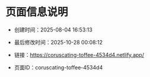 # 页面信息说明

- 创建时间：2025-08-04 16:53:13

- 最后修改时间：2025-10-28 00:08:12

- 链接：https://coruscating-toffee-4534d4.netlify.app/

- 页面ID：coruscating-toffee-4534d4